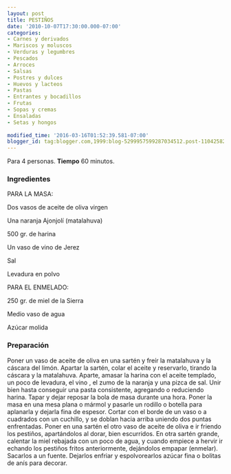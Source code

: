 ```yaml
---
layout: post
title: PESTIÑOS
date: '2010-10-07T17:30:00.000-07:00'
categories:
- Carnes y derivados
- Mariscos y moluscos
- Verduras y legumbres
- Pescados
- Arroces
- Salsas
- Postres y dulces
- Huevos y lacteos
- Pastas
- Entrantes y bocadillos
- Frutas
- Sopas y cremas
- Ensaladas
- Setas y hongos
 
modified_time: '2016-03-16T01:52:39.581-07:00'
blogger_id: tag:blogger.com,1999:blog-5299957599287034512.post-1104258288195657030
---
```


Para 4 personas.
<b>Tiempo</b> 60 minutos.

<h3>Ingredientes</h3>

PARA LA MASA:

Dos vasos de aceite de oliva virgen

Una naranja Ajonjolí (matalahuva)

500 gr. de harina

Un vaso de vino de Jerez

Sal

Levadura en polvo

PARA EL ENMELADO:

250 gr. de miel de la Sierra

Medio vaso de agua

Azúcar molida

<h3>Preparación</h3>

Poner un vaso de aceite de oliva en una sartén y freír la matalahuva y la cáscara del limón. Apartar la sartén, colar el aceite y reservarlo, tirando la cáscara y la matalahuva. Aparte, amasar la harina con el aceite templado, un poco de levadura, el vino , el zumo de la naranja y una pizca de sal. Unir bien hasta conseguir una pasta consistente, agregando o reduciendo harina. Tapar y dejar reposar la bola de masa durante una hora. Poner la masa en una mesa plana o mármol y pasarle un rodillo o botella para aplanarla y dejarla fina de espesor. Cortar con el borde de un vaso o a cuadrados con un cuchillo, y se doblan hacia arriba uniendo dos puntas enfrentadas. Poner en una sartén el otro vaso de aceite de oliva e ir friendo los pestiños, apartándolos al dorar, bien escurridos. En otra sartén grande, calentar la miel rebajada con un poco de agua, y cuando empiece a hervir ir echando los pestiños fritos anteriormente, dejándolos empapar (enmelar). Sacarlos a un fuente. Dejarlos enfriar y espolvorearlos azúcar fina o bolitas de anís para decorar.

